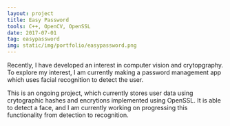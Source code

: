 ```yaml
---
layout: project
title: Easy Password
tools: C++, OpenCV, OpenSSL
date: 2017-07-01
tag: easypassword
img: static/img/portfolio/easypassword.png
---
```


Recently, I have developed an interest in computer vision and crytopgraphy. To explore my interest, I am currently making a password management app which uses facial recognition to detect the user. 

This is an ongoing project, which currently stores user data using crytographic hashes and encrytions implemented using OpenSSL. It is able to detect a face, and I am currently working on progressing this functionality from detection to recognition.